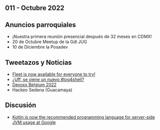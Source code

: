 011 - Octubre 2022
--

## Anuncios parroquiales

- ¡Nuestra primera reunión presencial después de 32 meses en CDMX!
- 20 de Octubre Meetup de la Gdl JUG
- 10 de Diciembre la Posadev

## Tweetazos y Noticias

* [Fleet is now available for everyone to try!](https://twitter.com/JetBrains_Fleet/status/1580157713379909634?s=20&t=-14dZMvWk9hQx6PizPiRtA)
* [¿Uff, se viene un nuevo #log4shell?](https://twitter.com/SeguInfo/status/1581999898970714112?s=20&t=-14dZMvWk9hQx6PizPiRtA)
* [Devoxx Belgium 2022](https://youtube.com/playlist?list=PLRsbF2sD7JVolUH45EkGXsT-3spU7cqnS)
* Hackeo Sedena (Guacamaya)

## Discusión

* [Kotlin is now the recommended programming language for server-side JVM usage at Google](https://twitter.com/tsmith/status/1581318139895156737)
